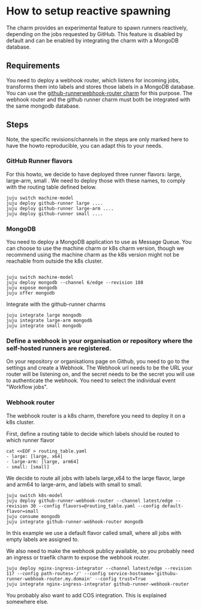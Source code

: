 # How to setup reactive spawning

The charm provides an experimental feature to spawn runners reactively, depending on the jobs requested by GitHub.
This feature is disabled by default and can be enabled by integrating the charm with a MongoDB database.

## Requirements

You need to deploy a webhook router, which listens for incoming jobs, transforms them into
labels and stores those labels in a MongoDB database. You can use the [github-runnerwebhook-router charm](https://charmhub.io/github-runner-webhook-router) for this purpose.
The webhook router and the github runner charm must both be integrated with the same mongodb database.


## Steps
Note, the specific revisions/channels in the steps are only marked here to have the howto reproducible, you can adapt this to your needs.

### GitHub Runner flavors

For this howto, we decide to have deployed three runner flavors: large, large-arm, small . We need
to deploy those with these names, to comply with the routing table defined below.

```shell
juju switch machine-model
juju deploy github-runner large ....
juju deploy github-runner large-arm ....
juju deploy github-runner small ....
```

### MongoDB

You need to deploy a MongoDB application to use as Message Queue. You can choose to use the 
machine charm or k8s charm version, though we recommend using the machine charm as the k8s
version might not be reachable from outside the k8s cluster.

```shell

juju switch machine-model
juju deploy mongodb --channel 6/edge --revision 188 
juju expose mongodb
juju offer mongodb
```

Integrate with the github-runner charms

```shell
juju integrate large mongodb
juju integrate large-arm mongodb
juju integrate small mongodb
```

### Define a webhook in your organisation or repository where the self-hosted runners are registered.

On your repository or organisations page on Github, you need to go to the settings and create a Webhook.
The Webhook url needs to be the URL your router will be listening on, and the secret needs to be the secret you will use to authenticate the webhook.
You need to select the individual event "Workflow jobs".

### Webhook router

The webhook router is a k8s charm, therefore you need to deploy it on a k8s cluster.

First, define a routing table to decide which labels should be routed to which runner flavor

```shell
cat <<EOF > routing_table.yaml 
- large: [large, x64]
- large-arm: [large, arm64]
- small: [small]
```

We decide to route all jobs with labels large,x64 to the large flavor, large and arm64 to large-arm, and labels with small to small.

```shell
juju switch k8s-model
juju deploy github-runner-webhook-router --channel latest/edge --revision 30 --config flavors=@routing_table.yaml --config default-flavor=small
juju consume mongodb
juju integrate github-runner-webhook-router mongodb
```

In this example we use a default flavor called small, where all jobs with empty labels are assigned to.


We also need to make the webhook publicy available, so you probably need an ingress or traefik charm to expose the webhook router.

```shell
juju deploy nginx-ingress-integrator --channel latest/edge --revision 117 --config path-routes='/' --config service-hostname='githubu-runner-webhook-router.my.domain' --config trust=True
juju integrate nginx-ingress-integrator github-runner-webhook-router
```

You probably also want to add COS integration. This is explained somewhere else.
